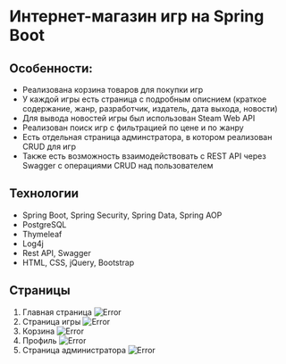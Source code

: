 # Интернет-магазин игр на Spring Boot

## Особенности:
- Реализована корзина товаров для покупки игр
- У каждой игры есть страница с подробным описнием (краткое содержание, жанр, разработчик, издатель, дата выхода, новости)
- Для вывода новостей игры был использован Steam Web API
- Реализован поиск игр с фильтрацией по цене и по жанру
- Есть отдельная страница админстратора, в котором реализован CRUD для игр
- Также есть возможность взаимодействовать с REST API через Swagger с операциями CRUD над пользователем

## Технологии

- Spring Boot, Spring Security, Spring Data, Spring AOP
- PostgreSQL
- Thymeleaf
- Log4j
- Rest API, Swagger
- HTML, CSS, jQuery, Bootstrap

## Страницы

1.	Главная страница
![Error](https://github.com/Iowa28/Spring-Gameshop-Project/screenshots/main.jpg)
2.	Страница игры
![Error](https://github.com/Iowa28/Spring-Gameshop-Project/screenshots/game.jpg)
3.	Корзина
![Error](https://github.com/Iowa28/Spring-Gameshop-Project/screenshots/basket.jpg)
4.	Профиль
![Error](https://github.com/Iowa28/Spring-Gameshop-Project/screenshots/profile.jpg)
5.	Страница администратора
![Error](https://github.com/Iowa28/Spring-Gameshop-Project/screenshots/admin.jpg)
